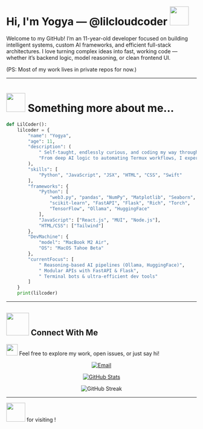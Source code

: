 # Hi, I'm Yogya — @lilcloudcoder <img src="https://media.giphy.com/media/mGcNjsfWAjY5AEZNw6/giphy.gif" width="50"></h2>

Welcome to my GitHub! I’m an 11-year-old developer focused on building intelligent systems, custom AI frameworks, and efficient full-stack architectures. I love turning complex ideas into fast, working code — whether it’s backend logic, model reasoning, or clean frontend UI.

(PS: Most of my work lives in private repos for now.)

---

# <img src="https://media.giphy.com/media/VgCDAzcKvsR6OM0uWg/giphy.gif" width="50"> Something more about me...

```python
def LilCoder():
    lilcoder = {
        "name": "Yogya",
        "age": 11,
        "description": (
            " Self-taught, endlessly curious, and coding my way through the universe. "
            "From deep AI logic to automating Termux workflows, I experiment, learn, and evolve every day."
        ),
        "skills": [
            "Python", "JavaScript", "JSX", "HTML", "CSS", "Swift"
        ],
        "frameworks": {
            "Python": [
                "web3.py", "pandas", "NumPy", "Matplotlib", "Seaborn", 
                "scikit-learn", "FastAPI", "Flask", "Rich", "Torch", 
                "TensorFlow", "Ollama", "HuggingFace"
            ],
            "JavaScript": ["React.js", "MUI", "Node.js"],
            "HTML/CSS": ["Tailwind"]
        },
        "DevMachine": {
            "model": "MacBook M2 Air",
            "OS": "MacOS Tahoe Beta"
        },
        "currentFocus": [
            " Reasoning-based AI pipelines (Ollama, HuggingFace)",
            " Modular APIs with FastAPI & Flask",
            " Terminal bots & ultra-efficient dev tools"
        ]
    }
    print(lilcoder)
```
---

## <img src="https://media.giphy.com/media/LnQjpWaON8nhr21vNW/giphy.gif" width="60"> Connect With Me

<img src="https://media.giphy.com/media/WUlplcMpOCEmTGBtBW/giphy.gif" width="30">  Feel free to explore my work, open issues, or just say hi!

<p align="center">
  <a href="mailto:yogya.coder@gmail.com">
    <img src="https://img.shields.io/badge/Email-Me-red?logo=gmail" alt="Email">
  </a>
</p>

<p align="center">
  <a href="https://github.com/lilcloudcoder">
    <img title="GitHub Stats" src="https://github-readme-stats-q2ta.vercel.app/api?username=lilcloudcoder&show_icons=true&include_all_commits=true&theme=tokyonight&hide_border=true&cache_seconds=3200">
  </a>
</p>

<p align="center">
   <img src="https://github-readme-streak-stats-tau-blush.vercel.app?user=lilcloudcoder&theme=buefy-dark&hide_border=true" alt="GitHub Streak" />
</p>

---
<img src="https://media.giphy.com/media/v1.Y2lkPTc5MGI3NjExMWdrZ3owY21iNmRxdmJyenRwajk1b256MjFteTdmeHJ5ZHQwaXU5aSZlcD12MV9zdGlja2Vyc19zZWFyY2gmY3Q9dHM/ann6fBhnBb1UPZDcmc/giphy.gif" width="50"> for visiting ! 
